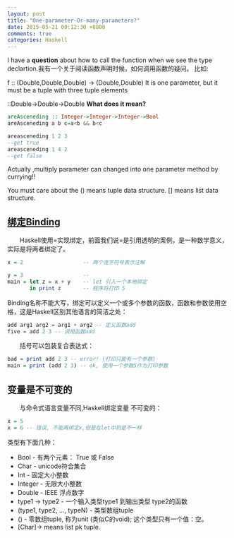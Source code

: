 ```yaml
---
layout: post
title: "One-parameter-Or-many-parameters?"
date: 2015-05-21 00:12:30 +0800
comments: true
categories: Haskell
---
```


I have a __question__ about how to call the function when 
we see the type declartion.我有一个关于阅读函数声明时候，如何调用函数的疑问。
比如:

f :: (Double,Double,Double) -> (Double,Double)
It is one parameter, but it must be a tuple with three tuple elements

::Double->Double->Double
__What does it mean?__

<!--more-->
``` haskell
areAsceneding :: Integer->Integer->Integer->Bool
areAsceneding a b c=a<b && b<c

areasceneding 1 2 3
--get true
areasceneding 1 4 2
--get false
```

Actually ,multiply parameter can changed into one parameter method by
currying!!

You must care about the () means tuple data structure. 
[] means list  data structure.


## [绑定Binding](http://www.jdon.com/idea/haskell.html)

　　Haskell使用=实现绑定，前面我们说=是引用透明的案例，是一种数学意义，实际是将两者绑定了。

``` haskell
x = 2                   -- 两个连字符号表示注解

y = 3                   --    
main = let z = x + y    -- let 引入一个本地绑定
       in print z       -- 程序将打印 5
```
Binding名称不能大写，绑定可以定义一个或多个参数的函数，函数和参数使用空格，这是Haskell区别其他语言的简洁之处：

``` haskell
add arg1 arg2 = arg1 + arg2 -- 定义函数add
five = add 2 3 -- 调用函数add

```
　　括号可以包装复合表达式：
``` haskell
bad = print add 2 3 -- error! (打印只能有一个参数)
main = print (add 2 3) -- ok, 使用一个参数5作为打印参数
``` 
      
## 变量是不可变的

　　与命令式语言变量不同,Haskell绑定变量 不可变的：
``` haskell
x = 5
x = 6 -- 错误, 不能再绑定x,但是在let中则是不一样
```
类型有下面几种：

+ Bool - 有两个元素： True 或 False
+ Char - unicode符合集合
+ Int - 固定大小整数
+ Integer - 无限大小整数
+ Double - IEEE 浮点数字
+ type1 -> type2 - 一个输入类型type1 到输出类型 type2的函数
+ (type1, type2, ..., typeN) - 类型数组tuple
+ () - 零数组tuple, 称为unit (类似C的void); 这个类型只有一个值：空。
+ [Char]-> means  list pk tuple.
